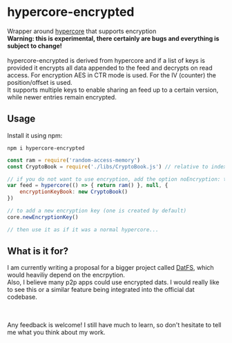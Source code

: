 # hypercore-encrypted
Wrapper around [hypercore](https://github.com/mafintosh/hypercore) that supports encryption
<br>
**Warning: this is experimental, there certainly are bugs and everything is subject to change!**
<br><br>
hypercore-encrypted is derived from hypercore and if a list of keys is provided it encrypts all data appended to the feed and decrypts on read access.
For encryption AES in CTR mode is used. For the IV (counter) the position/offset is used.<br>
It supports multiple keys to enable sharing an feed up to a certain version, while newer entries remain encrypted.<br>

## Usage
Install it using npm:
```
npm i hypercore-encrypted
```

``` js
const ram = require('random-access-memory')
const CryptoBook = require('./libs/CryptoBook.js') // relative to index.js

// if you do not want to use encryption, add the option noEncryption: true
var feed = hypercore(() => { return ram() }, null, {
    encryptionKeyBook: new CryptoBook()
})

// to add a new encryption key (one is created by default)
core.newEncryptionKey()

// then use it as if it was a normal hypercore...
```

## What is it for?
I am currently writing a proposal for a bigger project called [DatFS](https://github.com/fsteff/DatFS), 
which would heaviliy depend on the encrpytion.<br>
Also, I believe many p2p apps could use encrypted dats. I would really like to see this or a similar feature being integrated into the official dat codebase.


<br><br>
Any feedback is welcome! I still have much to learn, so don't hesitate to tell me what you think about my work.
